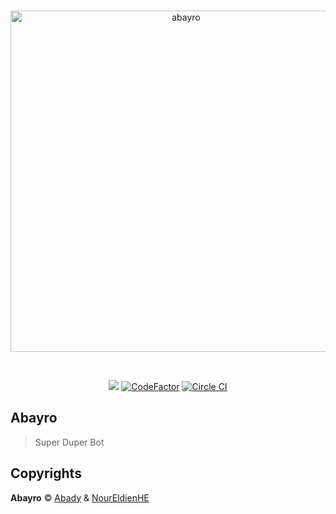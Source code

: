 <div align="center">
<p>
     <br />
<a href="https://abayro.xyz"><img src="https://i.imgur.com/910zKA7.png" width="546" alt="abayro">
</p>
    <br />
<p>
<a href="https://www.codacy.com?utm_source=github.com&amp;utm_medium=referral&amp;utm_content=abayro/abayro&amp;utm_campaign=Badge_Grade"><img src="https://api.codacy.com/project/badge/Grade/d2b9adf32ac14713801100bea16b53a4"/></a>
<a href="https://www.codefactor.io/repository/github/abady321x123/abayro"><img src="https://www.codefactor.io/repository/github/abady321x123/abayro/badge" alt="CodeFactor" /></a>
<a href="https://circleci.com/gh/abayro"> <img src="https://circleci.com/gh/Abady321x123/abayro.svg?style=svg&circle-token=89a232300e2d509b5fee8def3e0cf0901a2b2042" alt="Circle CI" /></a>  </p>
</div>

## Abayro
> Super Duper Bot

## Copyrights
**Abayro** © [Abady](https://github.com/Abady321x123) & [NourEldienHE](https://github.com/NourEldienHE)
